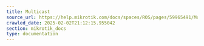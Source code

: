```yaml
---
title: Multicast
source_url: https://help.mikrotik.com/docs/spaces/ROS/pages/59965491/Multicast,
crawled_date: 2025-02-02T21:12:15.955042
section: mikrotik_docs
type: documentation
---
```


